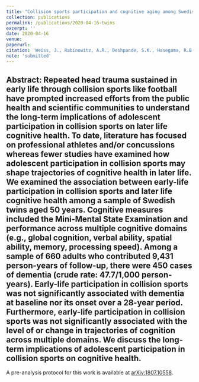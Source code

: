 ```yaml
---
title: "Collision sports participation and cognitive aging among Swedish twins"
collection: publications
permalink: /publications/2020-04-16-twins
excerpt: ''
date: 2020-04-16
venue:
paperurl: 
citation: 'Weiss, J., Rabinowitz, A.R., Deshpande, S.K., Hasegama, R.B., and Small, D.S. (2020). &quot;Collision sports participation and cognitive aging among Swedish twins.&quot;'
note: 'submitted'
---
```

<b>Abstract</b>:
Repeated head trauma sustained in early life through collision sports like football have prompted increased efforts from the public health and scientific communities to understand the long-term implications of adolescent participation in collision sports on later life cognitive health. 
To date, literature has focused on professional athletes and/or concussions whereas fewer studies have examined how adolescent participation in collision sports may shape trajectories of cognitive health in later life. 
We examined the association between early-life participation in collision sports and later life cognitive health among a sample of Swedish twins aged 50 years. 
Cognitive measures included the Mini-Mental State Examination and performance across multiple cognitive domains (e.g., global cognition, verbal ability, spatial ability, memory, processing speed). 
Among a sample of 660 adults who contributed 9,431 person-years of follow-up, there were 450 cases of dementia (crude rate: 47.7/1,000 person-years). 
Early-life participation in collision sports was not significantly associated with dementia at baseline nor its onset over a 28-year period. 
Furthermore, early-life participation in collision sports was not significantly associated with the level of or change in trajectories of cognition across multiple domains. 
We discuss the long-term implications of adolescent participation in collision sports on cognitive health.
---

A pre-analysis protocol for this work is available at [arXiv:1807.10558](https://arxiv.org/abs/1807.10558).

